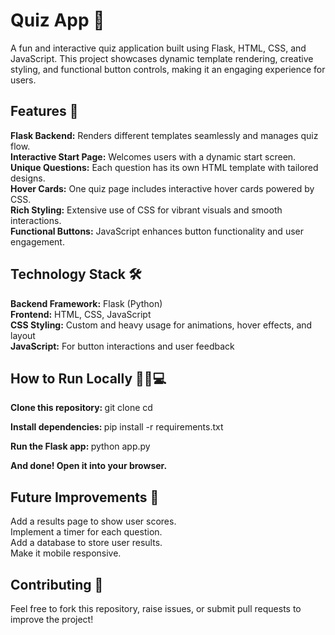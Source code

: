 # Quiz App 🎉
A fun and interactive quiz application built using Flask, HTML, CSS, and JavaScript. This project showcases dynamic template rendering, creative styling, and functional button controls, making it an engaging experience for users.

<h2> Features 🌟</h2>

<b>Flask Backend:</b>
  Renders different templates seamlessly and manages quiz flow. <br>
<b>Interactive Start Page:</b>
  Welcomes users with a dynamic start screen. <br>
<b>Unique Questions:</b>
  Each question has its own HTML template with tailored designs. <br>
<b>Hover Cards:</b>
  One quiz page includes interactive hover cards powered by CSS. <br>
<b>Rich Styling:</b>
  Extensive use of CSS for vibrant visuals and smooth interactions. <br>
<b>Functional Buttons:</b>
  JavaScript enhances button functionality and user engagement.


<h2> Technology Stack 🛠️</h2>
<b>Backend Framework:</b> Flask (Python) <br>
<b>Frontend:</b> HTML, CSS, JavaScript <br>
<b>CSS Styling:</b> Custom and heavy usage for animations, hover effects, and layout <br>
<b>JavaScript:</b> For button interactions and user feedback <br>

<h2> How to Run Locally 🏃‍♂️💻</h2>

<b> Clone this repository: </b>
git clone <your-repo-link>
cd <repository-folder>

<b> Install dependencies: </b>
pip install -r requirements.txt

<b> Run the Flask app: </b>
python app.py

<b> And done! Open it into your browser. </b>

<h2> Future Improvements 🚀</h2>
Add a results page to show user scores. <br>
Implement a timer for each question.<br>
Add a database to store user results. <br>
Make it mobile responsive. <br>

<h2> Contributing 🤝</h2>
Feel free to fork this repository, raise issues, or submit pull requests to improve the project!
<br>
